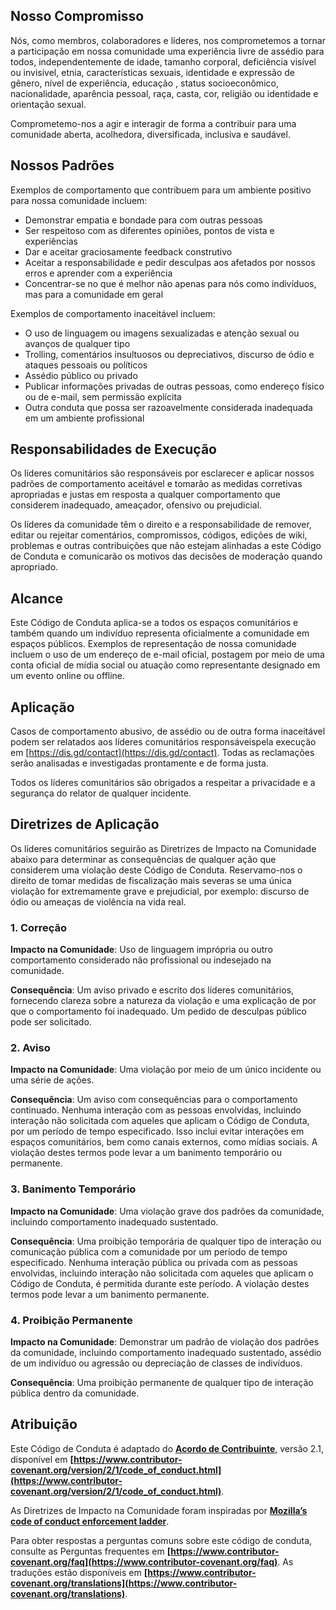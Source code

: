 ## **Nosso Compromisso**

Nós, como membros, colaboradores e líderes, nos comprometemos a tornar a participação em nossa comunidade uma experiência livre de assédio para todos, independentemente de idade, tamanho corporal, deficiência visível ou invisível, etnia, características sexuais, identidade e expressão de gênero, nível de experiência, educação , status socioeconômico, nacionalidade, aparência pessoal, raça, casta, cor, religião ou identidade e orientação sexual.

Comprometemo-nos a agir e interagir de forma a contribuir para uma comunidade aberta, acolhedora, diversificada, inclusiva e saudável.

## **Nossos Padrões**

Exemplos de comportamento que contribuem para um ambiente positivo para nossa comunidade incluem:

-   Demonstrar empatia e bondade para com outras pessoas
-   Ser respeitoso com as diferentes opiniões, pontos de vista e experiências
-   Dar e aceitar graciosamente feedback construtivo
-   Aceitar a responsabilidade e pedir desculpas aos afetados por nossos erros e aprender com a experiência
-   Concentrar-se no que é melhor não apenas para nós como indivíduos, mas para a comunidade em geral

Exemplos de comportamento inaceitável incluem:

-   O uso de linguagem ou imagens sexualizadas e atenção sexual ou avanços de qualquer tipo
-   Trolling, comentários insultuosos ou depreciativos, discurso de ódio e ataques pessoais ou políticos
-   Assédio público ou privado
-   Publicar informações privadas de outras pessoas, como endereço físico ou de e-mail, sem permissão explícita
-   Outra conduta que possa ser razoavelmente considerada inadequada em um ambiente profissional

## **Responsabilidades de Execução**

Os líderes comunitários são responsáveis ​​por esclarecer e aplicar nossos padrões de comportamento aceitável e tomarão as medidas corretivas apropriadas e justas em resposta a qualquer comportamento que considerem inadequado, ameaçador, ofensivo ou prejudicial.

Os líderes da comunidade têm o direito e a responsabilidade de remover, editar ou rejeitar comentários, compromissos, códigos, edições de wiki, problemas e outras contribuições que não estejam alinhadas a este Código de Conduta e comunicarão os motivos das decisões de moderação quando apropriado.

## **Alcance**

Este Código de Conduta aplica-se a todos os espaços comunitários e também quando um indivíduo representa oficialmente a comunidade em espaços públicos. Exemplos de representação de nossa comunidade incluem o uso de um endereço de e-mail oficial, postagem por meio de uma conta oficial de mídia social ou atuação como representante designado em um evento online ou offline.

## **Aplicação**

Casos de comportamento abusivo, de assédio ou de outra forma inaceitável podem ser relatados aos líderes comunitários responsáveis ​​pela execução em [https://dis.gd/contact](https://dis.gd/contact). Todas as reclamações serão analisadas e investigadas prontamente e de forma justa.

Todos os líderes comunitários são obrigados a respeitar a privacidade e a segurança do relator de qualquer incidente.

## **Diretrizes de Aplicação**

Os líderes comunitários seguirão as Diretrizes de Impacto na Comunidade abaixo para determinar as consequências de qualquer ação que considerem uma violação deste Código de Conduta. Reservamo-nos o direito de tomar medidas de fiscalização mais severas se uma única violação for extremamente grave e prejudicial, por exemplo: discurso de ódio ou ameaças de violência na vida real.

### 1. Correção

**Impacto na Comunidade**: Uso de linguagem imprópria ou outro comportamento considerado não profissional ou indesejado na comunidade.

**Consequência**: Um aviso privado e escrito dos líderes comunitários, fornecendo clareza sobre a natureza da violação e uma explicação de por que o comportamento foi inadequado. Um pedido de desculpas público pode ser solicitado.

### 2. Aviso

**Impacto na Comunidade**: Uma violação por meio de um único incidente ou uma série de ações.

**Consequência**: Um aviso com consequências para o comportamento continuado. Nenhuma interação com as pessoas envolvidas, incluindo interação não solicitada com aqueles que aplicam o Código de Conduta, por um período de tempo especificado. Isso inclui evitar interações em espaços comunitários, bem como canais externos, como mídias sociais. A violação destes termos pode levar a um banimento temporário ou permanente.

### 3. Banimento Temporário

**Impacto na Comunidade**: Uma violação grave dos padrões da comunidade, incluindo comportamento inadequado sustentado.

**Consequência**: Uma proibição temporária de qualquer tipo de interação ou comunicação pública com a comunidade por um período de tempo especificado. Nenhuma interação pública ou privada com as pessoas envolvidas, incluindo interação não solicitada com aqueles que aplicam o Código de Conduta, é permitida durante este período. A violação destes termos pode levar a um banimento permanente.

### 4. Proibição Permanente

**Impacto na Comunidade**: Demonstrar um padrão de violação dos padrões da comunidade, incluindo comportamento inadequado sustentado, assédio de um indivíduo ou agressão ou depreciação de classes de indivíduos.

**Consequência**: Uma proibição permanente de qualquer tipo de interação pública dentro da comunidade.

## **Atribuição**

Este Código de Conduta é adaptado do **[Acordo de Contribuinte](https://www.contributor-covenant.org/)**, versão 2.1, disponível em **[https://www.contributor-covenant.org/version/2/1/code_of_conduct.html](https://www.contributor-covenant.org/version/2/1/code_of_conduct.html)**.

As Diretrizes de Impacto na Comunidade foram inspiradas por **[Mozilla’s code of conduct enforcement ladder](https://github.com/mozilla/diversity)**.

Para obter respostas a perguntas comuns sobre este código de conduta, consulte as Perguntas frequentes em **[https://www.contributor-covenant.org/faq](https://www.contributor-covenant.org/faq)**. As traduções estão disponíveis em **[https://www.contributor-covenant.org/translations](https://www.contributor-covenant.org/translations)**.
